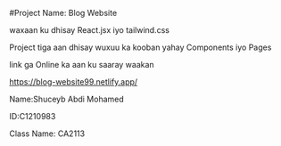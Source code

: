#Project Name: Blog Website 

waxaan ku dhisay React.jsx iyo tailwind.css 

Project tiga aan dhisay wuxuu ka kooban yahay Components iyo Pages

link ga Online ka aan ku saaray waakan 

https://blog-website99.netlify.app/

Name:Shuceyb Abdi Mohamed

ID:C1210983

Class Name: CA2113
